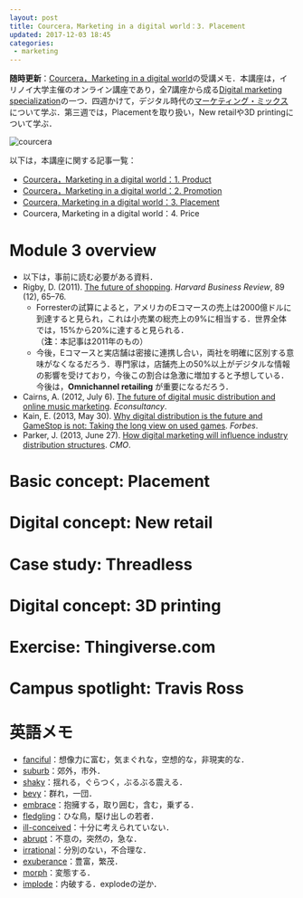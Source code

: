 ```yaml
---
layout: post
title: Courcera，Marketing in a digital world：3. Placement
updated: 2017-12-03 18:45
categories:
 - marketing
---
```


**随時更新**：[Courcera，Marketing in a digital world](https://www.coursera.org/learn/marketing-digital)の受講メモ．本講座は，イリノイ大学主催のオンライン講座であり，全7講座から成る[Digital marketing specialization](https://www.coursera.org/specializations/digital-marketing)の一つ．四週かけて，デジタル時代の[マーケティング・ミックス](https://ja.wikipedia.org/wiki/%E3%83%9E%E3%83%BC%E3%82%B1%E3%83%86%E3%82%A3%E3%83%B3%E3%82%B0%E3%83%9F%E3%83%83%E3%82%AF%E3%82%B9)について学ぶ．第三週では，Placementを取り扱い，New retailや3D printingについて学ぶ．

![courcera]({{site.baseurl}}/images/2017-11-18-courcera.png)

以下は，本講座に関する記事一覧：
* [Courcera，Marketing in a digital world：1. Product](https://haltaro.github.io/2017/11/08/digital-marketing-1)
* [Courcera，Marketing in a digital world：2. Promotion](https://haltaro.github.io/2017/11/25/digital-marketing-2)
* [Courcera, Marketing in a digital world：3. Placement](https://haltaro.github.io/2017/12/03/digital-marketing-3)
* Courcera, Marketing in a digital world：4. Price

# Module 3 overview

* 以下は，事前に読む必要がある資料．
* Rigby, D. (2011). [The future of shopping](https://hbr.org/2011/12/the-future-of-shopping). *Harvard Business Review*, 89 (12), 65–76.
  * Forresterの試算によると，アメリカのEコマースの売上は2000億ドルに到達すると見られ，これは小売業の総売上の9%に相当する．世界全体では，15%から20%に達すると見られる．（**注**：本記事は2011年のもの）
  * 今後，Eコマースと実店舗は密接に連携し合い，両社を明確に区別する意味がなくなるだろう．専門家は，店舗売上の50%以上がデジタルな情報の影響を受けており，今後この割合は急激に増加すると予想している．今後は，**Omnichannel retailing** が重要になるだろう．
* Cairns, A. (2012, July 6). [The future of digital music distribution and online music marketing](https://econsultancy.com/blog/10275-the-future-of-digital-music-distribution-and-online-music-marketing/). *Econsultancy*.
* Kain, E. (2013, May 30). [Why digital distribution is the future and GameStop is not: Taking the long view on used games](https://www.forbes.com/sites/erikkain/2013/05/30/why-digital-distribution-is-the-future-and-gamestop-is-not-taking-the-long-view-on-used-games/#583e878d4a5e). *Forbes*.
* Parker, J. (2013, June 27). [How digital marketing will influence industry distribution structures](http://www.cmo.com/features/articles/2013/6/27/how_digital_marketin.html). *CMO*.

# Basic concept: Placement

# Digital concept: New retail

# Case study: Threadless

# Digital concept: 3D printing

# Exercise: Thingiverse.com

# Campus spotlight: Travis Ross

# 英語メモ
* [fanciful](https://ejje.weblio.jp/content/fanciful)：想像力に富む，気まぐれな，空想的な，非現実的な．
* [suburb](https://ejje.weblio.jp/content/suburb)：郊外，市外．
* [shaky](https://ejje.weblio.jp/content/shaky)：揺れる，ぐらつく，ぶるぶる震える．
* [bevy](https://ejje.weblio.jp/content/bevy)：群れ，一団．
* [embrace](https://ejje.weblio.jp/content/embrace)：抱擁する，取り囲む，含む，乗ずる．
* [fledgling](https://ejje.weblio.jp/content/fledgling)：ひな鳥，駆け出しの若者．
* [ill-conceived](https://ejje.weblio.jp/content/ill-conceived)：十分に考えられていない．
* [abrupt](https://ejje.weblio.jp/content/abrupt)：不意の，突然の，急な．
* [irrational](https://ejje.weblio.jp/content/irrational)：分別のない，不合理な．
* [exuberance](https://ejje.weblio.jp/content/exuberance)：豊富，繁茂．
* [morph](https://ejje.weblio.jp/content/morph)：変態する．
* [implode](https://ejje.weblio.jp/content/implode)：内破する．explodeの逆か．
